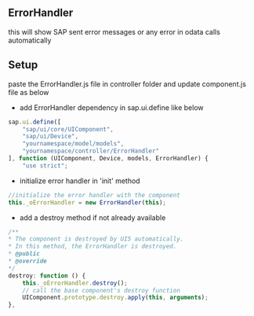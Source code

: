 ## ErrorHandler

this will show SAP sent error messages or any error in odata calls automatically

## Setup

paste the ErrorHandler.js file in controller folder and update component.js file as below

- add ErrorHandler dependency in sap.ui.define like below

```javascript
sap.ui.define([
	"sap/ui/core/UIComponent",
	"sap/ui/Device",
	"yournamespace/model/models",
	"yournamespace/controller/ErrorHandler"
], function (UIComponent, Device, models, ErrorHandler) {
	"use strict";
```

- initialize error handler in 'init' method

```javascript
//initialize the error handler with the component
this._oErrorHandler = new ErrorHandler(this);
```

- add a destroy method if not already available

```javascript
/**
* The component is destroyed by UI5 automatically.
* In this method, the ErrorHandler is destroyed.
* @public
* @override
*/
destroy: function () {
	this._oErrorHandler.destroy();
	// call the base component's destroy function
	UIComponent.prototype.destroy.apply(this, arguments);
},
```
